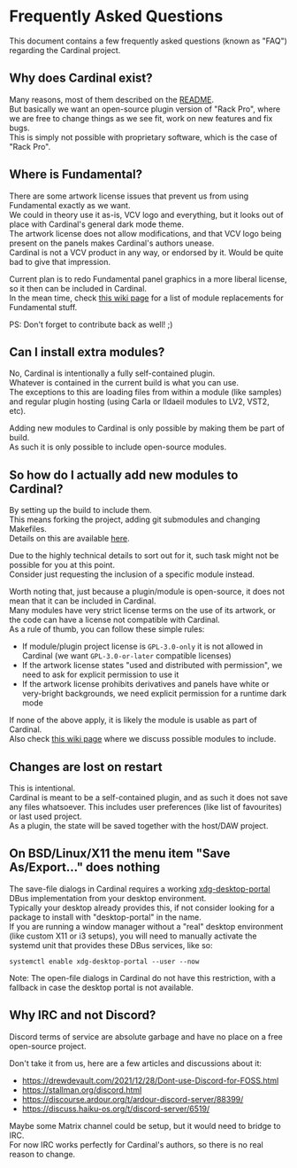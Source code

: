 # Frequently Asked Questions

This document contains a few frequently asked questions (known as "FAQ") regarding the Cardinal project.

## Why does Cardinal exist?

Many reasons, most of them described on the [README](../README.md#why).  
But basically we want an open-source plugin version of "Rack Pro",
where we are free to change things as we see fit, work on new features and fix bugs.  
This is simply not possible with proprietary software, which is the case of "Rack Pro".

## Where is Fundamental?

There are some artwork license issues that prevent us from using Fundamental exactly as we want.  
We could in theory use it as-is, VCV logo and everything, but it looks out of place with Cardinal's general dark mode theme.  
The artwork license does not allow modifications, and that VCV logo being present on the panels makes Cardinal's authors unease.  
Cardinal is not a VCV product in any way, or endorsed by it. Would be quite bad to give that impression.

Current plan is to redo Fundamental panel graphics in a more liberal license, so it then can be included in Cardinal.  
In the mean time, check [this wiki page](https://github.com/DISTRHO/Cardinal/wiki/Fundamental-replacements)
for a list of module replacements for Fundamental stuff.

PS: Don't forget to contribute back as well! ;)

## Can I install extra modules?

No, Cardinal is intentionally a fully self-contained plugin.  
Whatever is contained in the current build is what you can use.  
The exceptions to this are loading files from within a module (like samples)
and regular plugin hosting (using Carla or Ildaeil modules to LV2, VST2, etc).

Adding new modules to Cardinal is only possible by making them be part of build.  
As such it is only possible to include open-source modules.

## So how do I actually add new modules to Cardinal?

By setting up the build to include them.  
This means forking the project, adding git submodules and changing Makefiles.  
Details on this are available [here](https://github.com/DISTRHO/Cardinal/discussions/28).

Due to the highly technical details to sort out for it, such task might not be possible for you at this point.  
Consider just requesting the inclusion of a specific module instead.

Worth noting that, just because a plugin/module is open-source, it does not mean that it can be included in Cardinal.  
Many modules have very strict license terms on the use of its artwork,
or the code can have a license not compatible with Cardinal.  
As a rule of thumb, you can follow these simple rules:

- If module/plugin project license is `GPL-3.0-only` it is not allowed in Cardinal (we want `GPL-3.0-or-later` compatible licenses)
- If the artwork license states "used and distributed with permission", we need to ask for explicit permission to use it
- If the artwork license prohibits derivatives and panels have white or very-bright backgrounds, we need explicit permission for a runtime dark mode

If none of the above apply, it is likely the module is usable as part of Cardinal.  
Also check [this wiki page](https://github.com/DISTRHO/Cardinal/wiki/Possible-modules-to-include)
where we discuss possible modules to include.

## Changes are lost on restart

This is intentional.  
Cardinal is meant to be a self-contained plugin, and as such it does not save any files whatsoever.
This includes user preferences (like list of favourites) or last used project.  
As a plugin, the state will be saved together with the host/DAW project.

## On BSD/Linux/X11 the menu item "Save As/Export..." does nothing

The save-file dialogs in Cardinal requires a working [xdg-desktop-portal](https://github.com/flatpak/xdg-desktop-portal) DBus implementation from your desktop environment.  
Typically your desktop already provides this, if not consider looking for a package to install with "desktop-portal" in the name.  
If you are running a window manager without a "real" desktop environment (like custom X11 or i3 setups),
you will need to manually activate the systemd unit that provides these DBus services, like so:

```
systemctl enable xdg-desktop-portal --user --now
```

Note: The open-file dialogs in Cardinal do not have this restriction, with a fallback in case the desktop portal is not available.

## Why IRC and not Discord?

Discord terms of service are absolute garbage and have no place on a free open-source project.

Don't take it from us, here are a few articles and discussions about it:

- https://drewdevault.com/2021/12/28/Dont-use-Discord-for-FOSS.html
- https://stallman.org/discord.html
- https://discourse.ardour.org/t/ardour-discord-server/88399/
- https://discuss.haiku-os.org/t/discord-server/6519/

Maybe some Matrix channel could be setup, but it would need to bridge to IRC.  
For now IRC works perfectly for Cardinal's authors, so there is no real reason to change.
